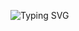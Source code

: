 ![Typing SVG](https://readme-typing-svg.demolab.com?lines=Connecting🌐..;Routing+complete!🌎;Greetings+human👻!;It's+nice+to+meet+you😄;My+name+is+Bonnie+and+I'm+a+✨Full+stack+Engineer;My+language+stack+includes:;Javascript~+Python+~Golang~+Rust;Frameworks+include:;Next~+React~+Nest~+Express;+Let's+work+together!&center=true&width=500&height=60&duration=5000&color=00FF00&background=000000)



 







